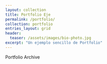 ```yaml
---
layout: collection
title: Portfolio Eje
permalink: /portfolio/
collection: portfolio
entries_layout: grid
header:
  teaser: /assets/images/bio-photo.jpg
excerpt: "Un ejemplo sencillo de Portfolio"
---
```


Portfolio Archive

<!-- [Ejemplo]: <https://github.com/mmistakes/minimal-mistakes/blob/master/docs/_pages/portfolio-archive.md> -->
